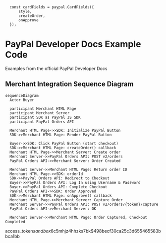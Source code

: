 
      const cardFields = paypal.CardFields({
          style,
          createOrder,
          onApprove
      });
# PayPal Developer Docs Example Code
Examples from the official PayPal Developer Docs

## Merchant Integration Sequence Diagram
```mermaid
sequenceDiagram
  Actor Buyer
  
  participant Merchant HTML Page
  participant Merchant Server
  participant SDK as PayPal JS SDK
  participant PayPal Orders API
  
  Merchant HTML Page->>SDK: Initialize PayPal Button
  SDK->>Merchant HTML Page: Render PayPal Button
  
  Buyer->>SDK: Click PayPal Button (start checkout)
  SDK->>Merchant HTML Page: createOrder() callback
  Merchant HTML Page->>Merchant Server: Create order
  Merchant Server->>PayPal Orders API: POST v2/orders
  PayPal Orders API->>Merchant Server: Order Created
  
  Merchant Server->>Merchant HTML Page: Return order ID
  Merchant HTML Page->>SDK: orderId
  SDK->>PayPal Orders API: Redirect to Checkout
  Buyer->>PayPal Orders API: Log In using Username & Password
  Buyer->>PayPal Orders API: Complete Checkout
  PayPal Orders API->>SDK: Order Approved
  SDK->>Merchant HTML Page: onApprove() callback
  Merchant HTML Page->>Merchant Server: Capture Order
  Merchant Server->>PayPal Orders API: POST v2/orders/{token}/capture
  PayPal Orders API->>Merchant Server: OK
  
  Merchant Server->>Merchant HTML Page: Order Captured, Checkout Completed
```
access_token$sandbox$6c5mhjz4hhzks7bk$498becf30ca25c3d655465583bbca1bb